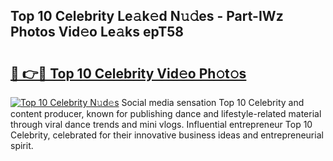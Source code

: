 ## Top 10 Celebrity Le𝚊k𝚎d N𝚞𝚍es - Part-IWz Photos Vid𝚎o Le𝚊ks epT58

# <h2><a href="http://fbbxm0.evod.top/?m=Top+10+Celebrity">🔗 👉🔴 Top 10 Celebrity Vid𝚎o Ph𝚘t𝚘s</a></h2>

[![Top 10 Celebrity N𝚞d𝚎s](https://i.imgur.com/8V9OHl7.gif)](http://fbbxm0.evod.top/?m=Top+10+Celebrity)
Social media sensation Top 10 Celebrity and content producer, known for publishing dance and lifestyle-related material through viral dance trends and mini vlogs. Influential entrepreneur Top 10 Celebrity, celebrated for their innovative business ideas and entrepreneurial spirit. 
